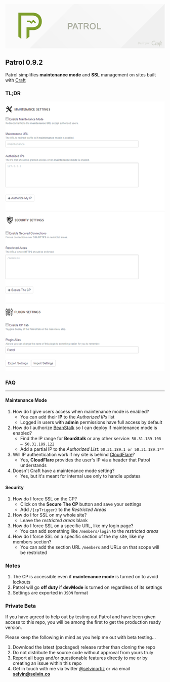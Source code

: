 ![Patrol](resources/etc/patrol.png)

## Patrol 0.9.2
Patrol simplifies **maintenance mode** and **SSL** management on sites built with [Craft](http://buildwithcraft.com)

### TL;DR
![Patrol](resources/etc/features.png)

### FAQ

---
#### Maintenance Mode
1. How do I give users access when maintenance mode is enabled?
	- You can add their **IP** to the _Authorized IPs_ list
	- Logged in users with **admin** permissions have full access by default
2. How do I authorize [BeanStalk](http://beanstalk.com) so I can deploy if maintenance mode is enabled?
	- Find the IP range for **BeanStalk** or any other service: `50.31.189.108 – 50.31.189.122`
	- Add a partial IP to the _Authorized List_: `50.31.189.1 or 50.31.189.1**`
3. Will IP authentication work if my site is behind [CloudFlare](http://cloudflare.com)?
	- Yes, **CloudFlare** provides the user's IP via a header that Patrol understands
4. Doesn't Craft have a maintenance mode setting?
	- Yes, but it's meant for internal use only to handle updates
#### Security
1. How do I force SSL on the CP?
	- Click on the **Secure The CP** button and save your settings
	- Add `/{cpTrigger}` to the _Restricted Areas_
2. How do I for SSL on my whole site?
	- Leave the _restricted areas_ blank
3. How do I force SSL on a specific URL, like my login page?
	- You can add something like `/members/login` to the _restricted areas_
4. How do I force SSL on a specific section of the my site, like my members section?
	- You can add the section URL `/members` and URLs on that scope will be restricted

### Notes
1. The CP is accessible even if **maintenance mode** is turned on to avoid lockouts
3. Patrol will go **off duty** if **devMode** is turned on regardless of its settings
4. Settings are exported in `JSON` format

### Private Beta
If you have agreed to help out by testing out Patrol and have been given access to this repo, you will be among the first to get the production ready version.

Please keep the following in mind as you help me out with beta testing...

1. Download the latest (packaged) release rather than cloning the repo
2. Do not distribute the source code without approval from yours truly
3. Report all bugs and/or questionable features directly to me or by creating an issue within this repo
4. Get in touch with me via twitter [@selvinortiz](http://twitter.com/selvinortiz) or via email **selvin@selvin.co**
